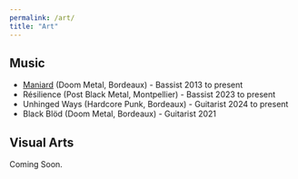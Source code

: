 ```yaml
---
permalink: /art/
title: "Art"
---
```


## Music

- [Maniard](https://maniard.bandcamp.com/) (Doom Metal, Bordeaux) - Bassist 2013 to present
- Résilience (Post Black Metal, Montpellier) - Bassist 2023 to present
- Unhinged Ways (Hardcore Punk, Bordeaux) - Guitarist 2024 to present
- Black Blöd (Doom Metal, Bordeaux) - Guitarist 2021

## Visual Arts

Coming Soon.
